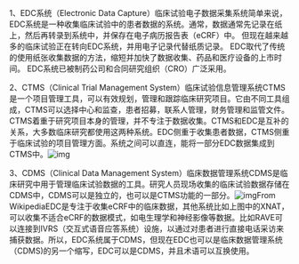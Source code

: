 



1、EDC系统（Electronic Data Capture）临床试验电子数据采集系统简单来说，EDC系统是一种收集临床试验中的患者数据的系统。通常，数据通常先记录在纸上，然后再转录到系统中，并保存在电子病历报告表（eCRF）中。 但现在越来越多的临床试验正在转向EDC系统，并用电子记录代替纸质记录。 EDC取代了传统的使用纸张收集数据的方法，缩短并加快了数据收集、药品和医疗设备的上市时间。 EDC系统已被制药公司和合同研究组织（CRO）广泛采用。

2、CTMS（Clinical Trial Management System）临床试验信息管理系统CTMS是一个项目管理工具，可以有效规划，管理和跟踪临床研究项目。它由不同工具组成，CTMS可以选择中心和监查，患者招募，联系人管理，财务管理和监管文件。CTMS着重于研究项目本身的管理，并不专注于数据收集。CTMS和EDC是互补的关系，大多数临床研究都使用这两种系统。EDC侧重于收集患者数据，CTMS侧重于临床试验的项目管理方面。系统之间可以直连，能将一部分EDC数据集成到CTMS中。![img](https://pic1.zhimg.com/v2-f25d1ea2778de91c0dfe069bbaedd530_b.jpg)

3、CDMS（Clinical Data Management System）临床数据管理系统CDMS是临床研究中用于管理临床试验数据的工具。研究人员现场收集的临床试验数据存储在CDMS中，CDMS可以是独立的，也可以是CTMS功能的一部分。![img](https://pic1.zhimg.com/v2-4ff62bb131ff83788fe47560ad9fce98_b.jpg)From WikipediaEDC是专注于收集eCRF中的临床数据，其他系统比如上图中的XNAT，可以收集不适合eCRF的数据模式，如电生理学和神经影像等数据。比如RAVE可以连接到IVRS（交互式语音应答系统）设施，以通过对患者进行直接电话采访来捕获数据。所以，EDC系统属于CDMS，但现在EDC也可以是临床数据管理系统（CDMS)的另一个缩写，EDC可以是CDMS，并且术语可以互换使用。